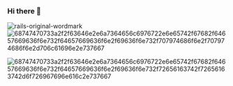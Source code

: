 ### Hi there 👋

<!--
**brunothormaehlen/brunothormaehlen** is a ✨ _special_ ✨ repository because its `README.md` (this file) appears on your GitHub profile.

Here are some ideas to get you started:

- 🔭 I’m currently working on ...
- 🌱 I’m currently learning ...
- 👯 I’m looking to collaborate on ...
- 🤔 I’m looking for help with ...
- 💬 Ask me about ...
- 📫 How to reach me: ...
- 😄 Pronouns: ...
- ⚡ Fun fac
-->
![rails-original-wordmark](https://github.com/brunothormaehlen/brunothormaehlen/assets/62177948/0b2c15a4-cfdd-411f-b947-d6b37b2eac2c) ![68747470733a2f2f63646e2e6a7364656c6976722e6e65742f67682f64657669636f6e732f64657669636f6e2f69636f6e732f707974686f6e2f707974686f6e2d706c61696e2e737667](https://github.com/brunothormaehlen/brunothormaehlen/assets/62177948/c3d915ca-2e46-41f3-b02b-c4ac5dca39b9)

![68747470733a2f2f63646e2e6a7364656c6976722e6e65742f67682f64657669636f6e732f64657669636f6e2f69636f6e732f72656163742f72656163742d6f726967696e616c2e737667](https://github.com/brunothormaehlen/brunothormaehlen/assets/62177948/43c183e5-3e8a-4501-a2c1-6a921b110064)
